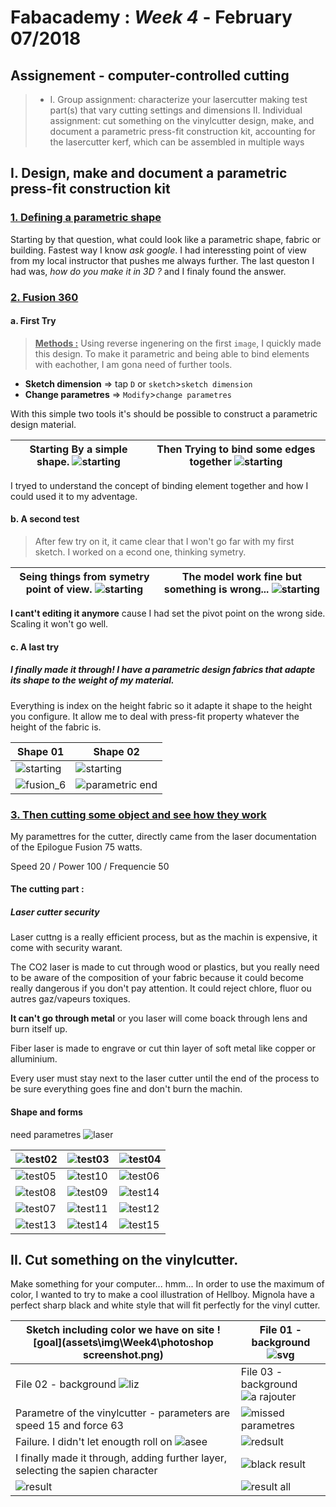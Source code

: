 # Fabacademy : *Week 4* - **February 07/2018**

## Assignement - computer-controlled cutting

> * I. Group assignment:
      characterize your lasercutter
      making test part(s) that vary cutting settings and dimensions
   II. Individual assignment:
      cut something on the vinylcutter
      design, make, and document a parametric press-fit construction kit,
         accounting for the lasercutter kerf,
         which can be assembled in multiple ways

## I. Design, make and document a parametric press-fit construction kit

### <u>1. Defining a parametric shape</u>

Starting by that question, what could look like a parametric shape, fabric or building. Fastest way I know *ask google*.
I had interessting point of view from my local instructor that pushes me always further. The last queston I had was, *how do you make it in 3D ?* and I finaly found the answer.

### <u>2. Fusion 360</u>

#### a. First Try

> <u>**Methods :**</u> Using reverse ingenering on the first `image`, I quickly made this design. To make it parametric and being able to bind elements with eachother, I am gona need of further tools.
* **Sketch dimension** => tap `D` or `sketch`>`sketch dimension`
* **Change parametres** => `Modify`>`change parametres`

With this simple two tools it's should be possible to construct a parametric design material.

| Starting By a simple shape. ![starting](assets\img\Week4\fusion360_00.jpg) | Then Trying to bind some edges together ![starting](assets\img\Week4\fusion360_01.jpg) |
| --- | --- |



I tryed to understand the concept of binding element together and how I could used it to my adventage.

#### b. A second test

> After few try on it, it came clear that I won't go far with my first sketch. I worked on a econd one, thinking symetry.

| Seing things from symetry point of view. ![starting](assets\img\Week4\fusion360_02.jpg) | The model work fine but something is wrong... ![starting](assets\img\Week4\fusion360_03.jpg) |
|--- | --- |

**I cant't editing it anymore** cause I had set the pivot point on the wrong side. Scaling it won't go well.

#### c. A last try



##### I finally made it through! I have a parametric design fabrics that adapte its shape to the weight of my material.

Everything is index on the height fabric so it adapte it shape to the height you configure. It allow me to deal with  press-fit property whatever the height of the fabric is.

| Shape 01 | Shape 02 |
| --- | --- |
| ![starting](assets\img\Week4\fusion360_06.jpg) | ![starting](assets\img\Week4\fusion360_05.jpg)  |
| ![fusion_6](assets\img\Week4\parametricDesign.png) | ![parametric end](assets\img\Week4\parametricDesign3.jpg) |

### <u>3. Then cutting some object and see how they work</u>

My paramettres for the cutter, directly came from the laser documentation of the Epilogue Fusion 75 watts.

Speed 20 / Power 100 / Frequencie 50


#### The cutting part :

##### Laser cutter security

Laser cuttng is a really efficient process, but as the machin is expensive, it come with security warant.

The CO2 laser is made to cut through wood or plastics, but you really need to be aware of the composition of your fabric because it could become really dangerous if you don't pay attention. It could reject chlore, fluor ou autres gaz/vapeurs toxiques.

**It can't go through metal** or you laser will come boack through lens and burn itself up.

Fiber laser is made to engrave or cut thin layer of soft metal like copper or alluminium.

Every user must stay next to the laser cutter until the end of the process to be sure everything goes fine and don't burn the machin.


#### Shape and forms

need parametres
![laser](assets/img/Week4/Parametric_wood_06.jpg)

| ![test02](assets\img\Week4\Parametric_wood_14.jpg) | ![test03](assets\img\Week4\Parametric_wood_15.jpg) | ![test04](assets\img\Week4\Parametric_wood_13.jpg) |
| --- | --- | --- |
| ![test05](assets\img\Week4\Parametric_wood_02.jpg) | ![test10](assets\img\Week4\Parametric_wood_01.jpg) | ![test06](assets\img\Week4\Parametric_wood_03.jpg) |
| ![test08](assets\img\Week4\Parametric_wood_05.jpg) | ![test09](assets\img\Week4\Parametric_wood_04.jpg) | ![test14](assets\img\Week4\Parametric_wood_16.jpg) |
|![test07](assets\img\Week4\Parametric_wood_07.jpg) | ![test11](assets\img\Week4\Parametric_wood_08.jpg) | ![test12](assets\img\Week4\Parametric_wood_09.jpg) |
| ![test13](assets\img\Week4\Parametric_wood_10.jpg) | ![test14](assets\img\Week4\Parametric_wood_11.jpg) | ![test15](assets\img\Week4\Parametric_wood_12.jpg) |


## II. Cut something on the vinylcutter.

<!-- Model of the vinyl cutter Knkmax hair  ![pics]()
Miss - pics of the software -->

Make something for your computer... hmm...
In order to use the maximum of color, I wanted to try to make a cool illustration of Hellboy. Mignola have a perfect sharp black and white style that will fit perfectly for the vinyl cutter.

 | Sketch including color we have on site ![goal](assets\img\Week4\photoshop screenshot.png) | File 01 - background ![svg](assets\img\Week4\vinyl_cut.svg) |
| --- | --- |
| File 02 - background  ![liz](assets\img\Week4\sap3.jpg) | File 03 - background ![a rajouter](assets\img\Week4\sapienShirt.jpg) |
| Parametre of the vinylcutter - parameters are speed 15 and force 63  | ![missed parametres](assets\img\Week4\vinyl_cut4.jpg) |
| Failure. I didn't let enougth roll on ![asee](assets\img\Week4\vinyl_cut5.jpg) | ![redsult](assets\img\Week4\vinyl_cut6.jpg) |
| I finally made it through, adding further layer, selecting the sapien character | ![black result](assets\img\Week4\vinyl_cut7.jpg) |
| ![result](assets\img\Week4\vinyl_cutref06.jpg) | ![result all](assets\img\Week4\finalVinylCutter.jpg) |
